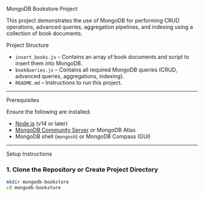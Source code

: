 MongoDB Bookstore Project

This project demonstrates the use of MongoDB for performing CRUD operations, advanced queries, aggregation pipelines, and indexing using a collection of book documents.



Project Structure

- `insert_books.js` – Contains an array of book documents and script to insert them into MongoDB.
- `bookQueries.js` – Contains all required MongoDB queries (CRUD, advanced queries, aggregations, indexing).
- `README.md` – Instructions to run this project.

---

 Prerequisites

Ensure the following are installed:

- [Node.js](https://nodejs.org/) (v14 or later)
- [MongoDB Community Server](https://www.mongodb.com/try/download/community) or MongoDB Atlas
- MongoDB shell (`mongosh`) or MongoDB Compass (GUI)

---

Setup Instructions

### 1. Clone the Repository or Create Project Directory

```bash
mkdir mongodb-bookstore
cd mongodb-bookstore
